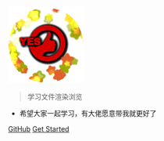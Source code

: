 <img class='logo' src='yes_y.png' alt='chao' />

> 学习文件渲染浏览

* 希望大家一起学习，有大佬愿意带我就更好了

[GitHub](https://github.com/DFNJKD-98)
[Get Started](#index)